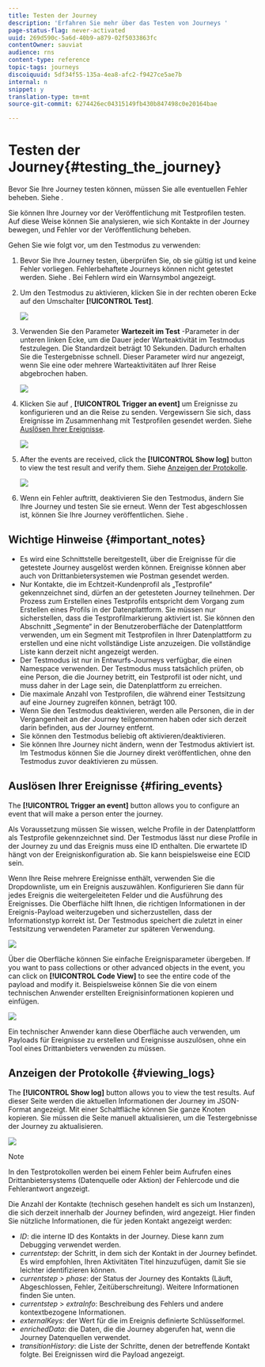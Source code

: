 ```yaml
---
title: Testen der Journey
description: 'Erfahren Sie mehr über das Testen von Journeys '
page-status-flag: never-activated
uuid: 269d590c-5a6d-40b9-a879-02f5033863fc
contentOwner: sauviat
audience: rns
content-type: reference
topic-tags: journeys
discoiquuid: 5df34f55-135a-4ea8-afc2-f9427ce5ae7b
internal: n
snippet: y
translation-type: tm+mt
source-git-commit: 6274426ec04315149fb430b847498c0e20164bae

---
```



# Testen der Journey{#testing_the_journey}

Bevor Sie Ihre Journey testen können, müssen Sie alle eventuellen Fehler beheben. Siehe [](../about/troubleshooting.md#section_h3q_kqk_fhb).

Sie können Ihre Journey vor der Veröffentlichung mit Testprofilen testen. Auf diese Weise können Sie analysieren, wie sich Kontakte in der Journey bewegen, und Fehler vor der Veröffentlichung beheben.

Gehen Sie wie folgt vor, um den Testmodus zu verwenden:

1. Bevor Sie Ihre Journey testen, überprüfen Sie, ob sie gültig ist und keine Fehler vorliegen. Fehlerbehaftete Journeys können nicht getestet werden. Siehe [](../about/troubleshooting.md#section_h3q_kqk_fhb). Bei Fehlern wird ein Warnsymbol angezeigt.

1. Um den Testmodus zu aktivieren, klicken Sie in der rechten oberen Ecke auf den Umschalter **[!UICONTROL Test]**.

   ![](../assets/journeytest1.png)

1. Verwenden Sie den Parameter **Wartezeit im Test** -Parameter in der unteren linken Ecke, um die Dauer jeder Warteaktivität im Testmodus festzulegen. Die Standardzeit beträgt 10 Sekunden. Dadurch erhalten Sie die Testergebnisse schnell. Dieser Parameter wird nur angezeigt, wenn Sie eine oder mehrere Warteaktivitäten auf Ihrer Reise abgebrochen haben.

   ![](../assets/journeytest_wait.png)

1. Klicken Sie auf , **[!UICONTROL Trigger an event]** um Ereignisse zu konfigurieren und an die Reise zu senden. Vergewissern Sie sich, dass Ereignisse im Zusammenhang mit Testprofilen gesendet werden. Siehe [Auslösen Ihrer Ereignisse](#firing_events).

   ![](../assets/journeyuctest1.png)

1. After the events are received, click the **[!UICONTROL Show log]** button to view the test result and verify them. Siehe [Anzeigen der Protokolle](#viewing_logs).

   ![](../assets/journeyuctest2.png)

1. Wenn ein Fehler auftritt, deaktivieren Sie den Testmodus, ändern Sie Ihre Journey und testen Sie sie erneut. Wenn der Test abgeschlossen ist, können Sie Ihre Journey veröffentlichen. Siehe [](../building-journeys/publishing-the-journey.md).

## Wichtige Hinweise  {#important_notes}

* Es wird eine Schnittstelle bereitgestellt, über die Ereignisse für die getestete Journey ausgelöst werden können. Ereignisse können aber auch von Drittanbietersystemen wie Postman gesendet werden.
* Nur Kontakte, die im Echtzeit-Kundenprofil als „Testprofile“ gekennzeichnet sind, dürfen an der getesteten Journey teilnehmen. Der Prozess zum Erstellen eines Testprofils entspricht dem Vorgang zum Erstellen eines Profils in der Datenplattform. Sie müssen nur sicherstellen, dass die Testprofilmarkierung aktiviert ist. Sie können den Abschnitt „Segmente“ in der Benutzeroberfläche der Datenplattform verwenden, um ein Segment mit Testprofilen in Ihrer Datenplattform zu erstellen und eine nicht vollständige Liste anzuzeigen. Die vollständige Liste kann derzeit nicht angezeigt werden.
* Der Testmodus ist nur in Entwurfs-Journeys verfügbar, die einen Namespace verwenden. Der Testmodus muss tatsächlich prüfen, ob eine Person, die die Journey betritt, ein Testprofil ist oder nicht, und muss daher in der Lage sein, die Datenplattform zu erreichen.
* Die maximale Anzahl von Testprofilen, die während einer Testsitzung auf eine Journey zugreifen können, beträgt 100.
* Wenn Sie den Testmodus deaktivieren, werden alle Personen, die in der Vergangenheit an der Journey teilgenommen haben oder sich derzeit darin befinden, aus der Journey entfernt.
* Sie können den Testmodus beliebig oft aktivieren/deaktivieren.
* Sie können Ihre Journey nicht ändern, wenn der Testmodus aktiviert ist. Im Testmodus können Sie die Journey direkt veröffentlichen, ohne den Testmodus zuvor deaktivieren zu müssen.

## Auslösen Ihrer Ereignisse {#firing_events}

The **[!UICONTROL Trigger an event]** button allows you to configure an event that will make a person enter the journey.

Als Voraussetzung müssen Sie wissen, welche Profile in der Datenplattform als Testprofile gekennzeichnet sind. Der Testmodus lässt nur diese Profile in der Journey zu und das Ereignis muss eine ID enthalten. Die erwartete ID hängt von der Ereigniskonfiguration ab. Sie kann beispielsweise eine ECID sein.

Wenn Ihre Reise mehrere Ereignisse enthält, verwenden Sie die Dropdownliste, um ein Ereignis auszuwählen. Konfigurieren Sie dann für jedes Ereignis die weitergeleiteten Felder und die Ausführung des Ereignisses. Die Oberfläche hilft Ihnen, die richtigen Informationen in der Ereignis-Payload weiterzugeben und sicherzustellen, dass der Informationstyp korrekt ist. Der Testmodus speichert die zuletzt in einer Testsitzung verwendeten Parameter zur späteren Verwendung.

![](../assets/journeytest4.png)

Über die Oberfläche können Sie einfache Ereignisparameter übergeben. If you want to pass collections or other advanced objects in the event, you can click on **[!UICONTROL Code View]** to see the entire code of the payload and modify it. Beispielsweise können Sie die von einem technischen Anwender erstellten Ereignisinformationen kopieren und einfügen.

![](../assets/journeytest5.png)

Ein technischer Anwender kann diese Oberfläche auch verwenden, um Payloads für Ereignisse zu erstellen und Ereignisse auszulösen, ohne ein Tool eines Drittanbieters verwenden zu müssen.

## Anzeigen der Protokolle {#viewing_logs}

The **[!UICONTROL Show log]** button allows you to view the test results. Auf dieser Seite werden die aktuellen Informationen der Journey im JSON-Format angezeigt. Mit einer Schaltfläche können Sie ganze Knoten kopieren. Sie müssen die Seite manuell aktualisieren, um die Testergebnisse der Journey zu aktualisieren.

![](../assets/journeytest3.png)

>[!NOTE]
>
>In den Testprotokollen werden bei einem Fehler beim Aufrufen eines Drittanbietersystems (Datenquelle oder Aktion) der Fehlercode und die Fehlerantwort angezeigt.

Die Anzahl der Kontakte (technisch gesehen handelt es sich um Instanzen), die sich derzeit innerhalb der Journey befinden, wird angezeigt. Hier finden Sie nützliche Informationen, die für jeden Kontakt angezeigt werden:

* _ID_: die interne ID des Kontakts in der Journey. Diese kann zum Debugging verwendet werden.
* _currentstep_: der Schritt, in dem sich der Kontakt in der Journey befindet. Es wird empfohlen, Ihren Aktivitäten Titel hinzuzufügen, damit Sie sie leichter identifizieren können.
* _currentstep > phase_: der Status der Journey des Kontakts (Läuft, Abgeschlossen, Fehler, Zeitüberschreitung). Weitere Informationen finden Sie unten.
* _currentstep_ > _extraInfo_: Beschreibung des Fehlers und andere kontextbezogene Informationen.
* _externalKeys_: der Wert für die im Ereignis definierte Schlüsselformel.
* _enrichedData_: die Daten, die die Journey abgerufen hat, wenn die Journey Datenquellen verwendet.
* _transitionHistory_: die Liste der Schritte, denen der betreffende Kontakt folgte. Bei Ereignissen wird die Payload angezeigt.

